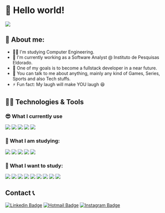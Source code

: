 # 👋 Hello world!

![](https://camo.githubusercontent.com/992babdffd8c74a1502de375fbdf7e4d54773242/68747470733a2f2f6d656469612e67697068792e636f6d2f6d656469612f53576f536b4e36447854737a71494b4571762f67697068792e676966)

## 🤵 About me:
- 👨‍🎓 I'm studying Computer Engineering.
- 🏦 I'm currently working as a Software Analyst @ Instituto de Pesquisas Eldorado.
- 🤞 One of my goals is to become a fullstack developer in a near future.
- 💬 You can talk to me about anything, mainly any kind of Games, Series, Sports and also Tech stuffs. 
- ⚡ Fun fact: My laugh will make YOU laugh 😆

## 👨‍💻 Technologies & Tools

### 😎 What I currently use
![](https://img.shields.io/badge/OS-Linux-informational?style=flat&logo=linux&logoColor=white&color=lightgrey)
![](https://img.shields.io/badge/Editor-VSCode-informational?style=flat&logo=visual-studio-code&logoColor=white&color=0066b8)
![](https://img.shields.io/badge/Code-Python-informational?style=flat&logo=python&logoColor=white&color=346e9f)
![](https://img.shields.io/badge/Code-JavaScript-informational?style=flat&logo=javascript&logoColor=white&color=efd81d)
![](https://img.shields.io/badge/Database-MySql-informational?style=flat&logo=mysql&logoColor=white&color=00618a)

### 🤘 What I am studying:
![](https://img.shields.io/badge/Code-Node.Js-informational?style=flat&logo=node.js&logoColor=white&color=8bbf3d)
![](https://img.shields.io/badge/Code-React-informational?style=flat&logo=react&logoColor=white&color=61dafb)
![](https://img.shields.io/badge/Code-Typescript-informational?style=flat&logo=typescript&logoColor=white&color=0076c6)
![](https://img.shields.io/badge/Database-MongoDB-informational?style=flat&logo=mongodb&logoColor=white&color=88bf64)
![](https://img.shields.io/badge/Code-Angular-informational?style=flat&logo=angular&logoColor=white&color=d6002f)

### 🌱 What I want to study:
![](https://img.shields.io/badge/Code-Next.JS-informational?style=flat&logo=next.js&logoColor=white&color=white)
![](https://img.shields.io/badge/Code-Redux-informational?style=flat&logo=redux&logoColor=white&color=7248b6)
![](https://img.shields.io/badge/Code-Styled%20Components-informational?style=flat&logo=styled-components&logoColor=white&color=d66c8e)
![](https://img.shields.io/badge/Code-SASS-informational?style=flat&logo=sass&logoColor=white&color=c76394)
![](https://img.shields.io/badge/Code-Flutter-informational?style=flat&logo=flutter&logoColor=white&color=28b0ee)
![](https://img.shields.io/badge/Code-Swift-informational?style=flat&logo=swift&logoColor=white&color=f3813d)
![](https://img.shields.io/badge/Code-Java-informational?style=flat&logo=java&logoColor=white&color=f8981d)
![](https://img.shields.io/badge/Tools-Docker-informational?style=flat&logo=docker&logoColor=white&color=2496ed)
![](https://img.shields.io/badge/Cloud-AWS-informational?style=flat&logo=Amazon&logoColor=white&color=ff9900)

## Contact 📞
[![Linkedin Badge](https://img.shields.io/badge/-Linkedin-blue?style=flat-square&logo=Linkedin&logoColor=white)](https://www.linkedin.com/in/joaocasarin/)
[![Hotmail Badge](https://img.shields.io/badge/-Hotmail-blue?style=flat-square&logo=microsoft-outlook&logoColor=white&link=mailto:devjoaocasarin@hotmail.com)](mailto:devjoaocasarin@hotmail.com)
[![Instagram Badge](https://img.shields.io/badge/-Instagram-blue?style=flat-square&logo=instagram&logoColor=white&link=https://instagram.com/joaocasarin)](https://instagram.com/alexsandroveiga)
